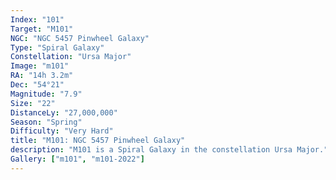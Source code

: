 ```yaml
---
Index: "101"
Target: "M101"
NGC: "NGC 5457 Pinwheel Galaxy"
Type: "Spiral Galaxy"
Constellation: "Ursa Major"
Image: "m101"
RA: "14h 3.2m"
Dec: "54°21"
Magnitude: "7.9"
Size: "22"
DistanceLy: "27,000,000"
Season: "Spring"
Difficulty: "Very Hard"
title: "M101: NGC 5457 Pinwheel Galaxy"
description: "M101 is a Spiral Galaxy in the constellation Ursa Major."
Gallery: ["m101", "m101-2022"]
---
```

